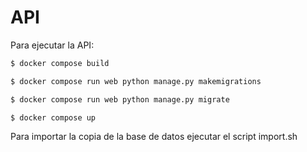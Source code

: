 # API
Para ejecutar la API: 

```bash
$ docker compose build

$ docker compose run web python manage.py makemigrations

$ docker compose run web python manage.py migrate

$ docker compose up 
```

Para importar la copia de la base de datos ejecutar el script import.sh